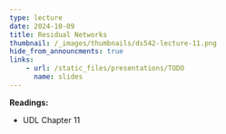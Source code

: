 ```yaml
---
type: lecture
date: 2024-10-09
title: Residual Networks
thumbnail: /_images/thumbnails/ds542-lecture-11.png
hide_from_announcments: true
links:
    - url: /static_files/presentations/TODO
      name: slides
---
```

**Readings:**
- UDL Chapter 11

